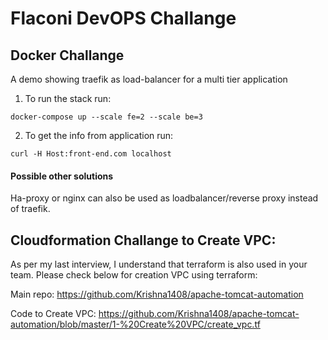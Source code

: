 # Flaconi DevOPS Challange

## Docker Challange
A demo showing traefik as load-balancer for a multi tier application

1. To run the stack run:

`docker-compose up --scale fe=2 --scale be=3`

2. To get the info from application run:

`curl -H Host:front-end.com localhost`

#### Possible other solutions

Ha-proxy or nginx can also be used as loadbalancer/reverse proxy instead of traefik.  

## Cloudformation Challange to Create VPC:

As per my last interview, I understand that terraform is also used in your team. Please check below for creation VPC using terraform:


Main repo: https://github.com/Krishna1408/apache-tomcat-automation

Code to Create VPC: https://github.com/Krishna1408/apache-tomcat-automation/blob/master/1-%20Create%20VPC/create_vpc.tf
